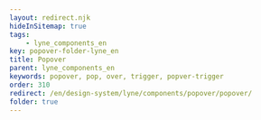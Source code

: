 ```yaml
---
layout: redirect.njk
hideInSitemap: true
tags: 
    - lyne_components_en
key: popover-folder-lyne_en
title: Popover
parent: lyne_components_en
keywords: popover, pop, over, trigger, popver-trigger
order: 310
redirect: /en/design-system/lyne/components/popover/popover/
folder: true
---
```

